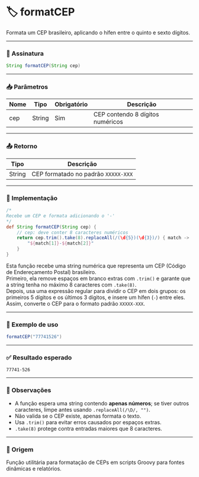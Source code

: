 # 🏷️ formatCEP

Formata um CEP brasileiro, aplicando o hífen entre o quinto e sexto dígitos.

---

### 🧾 Assinatura

```groovy
String formatCEP(String cep)
```

---

### 📥 Parâmetros

| Nome | Tipo   | Obrigatório | Descrição                        |
|------|--------|-------------|---------------------------------|
| cep  | String | Sim         | CEP contendo 8 dígitos numéricos |

---

### 📤 Retorno

| Tipo   | Descrição                       |
|--------|--------------------------------|
| String | CEP formatado no padrão `XXXXX-XXX` |

---

### 🧬 Implementação

```groovy
/*
Recebe um CEP e formata adicionando o '-'
*/
def String formatCEP(String cep) {
    // cep: deve conter 8 caracteres numéricos
    return cep.trim().take(8).replaceAll(/(\d{5})(\d{3})/) { match ->
        "${match[1]}-${match[2]}"
    }
}
```

Esta função recebe uma string numérica que representa um CEP (Código de Endereçamento Postal) brasileiro.  
Primeiro, ela remove espaços em branco extras com `.trim()` e garante que a string tenha no máximo 8 caracteres com `.take(8)`.  
Depois, usa uma expressão regular para dividir o CEP em dois grupos: os primeiros 5 dígitos e os últimos 3 dígitos, e insere um hífen (`-`) entre eles.  
Assim, converte o CEP para o formato padrão `XXXXX-XXX`.

---

### 🧪 Exemplo de uso

```groovy
formatCEP("77741526")
```

---

### ✅ Resultado esperado

```
77741-526
```

---

### 💬 Observações

- A função espera uma string contendo **apenas números**; se tiver outros caracteres, limpe antes usando `.replaceAll(/\D/, "")`.  
- Não valida se o CEP existe, apenas formata o texto.  
- Usa `.trim()` para evitar erros causados por espaços extras.  
- `.take(8)` protege contra entradas maiores que 8 caracteres.  

---

### 📂 Origem

Função utilitária para formatação de CEPs em scripts Groovy para fontes dinâmicas e relatórios.